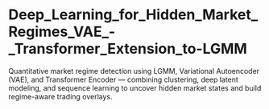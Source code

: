 # Deep_Learning_for_Hidden_Market_Regimes_VAE_-_Transformer_Extension_to-LGMM
Quantitative market regime detection using LGMM, Variational Autoencoder (VAE), and Transformer Encoder — combining clustering, deep latent modeling, and sequence learning to uncover hidden market states and build regime-aware trading overlays.
